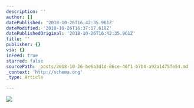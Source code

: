 ```yaml
---
description: ''
author: []
datePublished: '2018-10-26T16:42:35.961Z'
dateModified: '2018-10-26T16:37:17.618Z'
datePublishedOriginal: '2018-10-26T16:42:35.961Z'
title: ''
publisher: {}
via: {}
inFeed: true
starred: false
sourcePath: _posts/2018-10-26-be6a3d1d-86ce-46f1-b7b4-a92a1475fe54.md
_context: 'http://schema.org'
_type: Article

---
```

![](https://the-grid-user-content.s3-us-west-2.amazonaws.com/e962979a-c9f2-4e6e-9513-b5a99732031e.png)